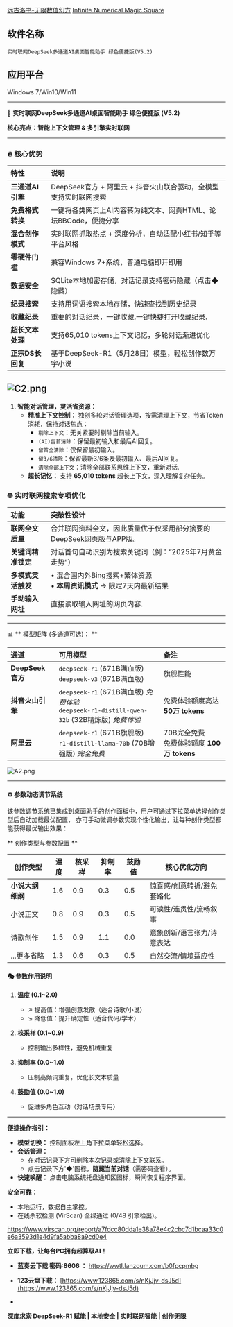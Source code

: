 [远古洛书-无限数值幻方](https://github.com/jiqi136/Magic-square/blob/main/%E8%BF%9C%E5%8F%A4%E6%B4%9B%E4%B9%A6-%E6%97%A0%E9%99%90%E6%95%B0%E5%80%BC%E5%B9%BB%E6%96%B9-%E4%B8%AD%E6%96%87.md)
[Infinite Numerical Magic Square](https://github.com/jiqi136/Magic-square)

## 软件名称
    实时联网DeepSeek多通道AI桌面智能助手 绿色便捷版(V5.2) 
## 应用平台
Windows 7/Win10/Win11

---

**🚀 实时联网DeepSeek多通道AI桌面智能助手 绿色便捷版  (V5.2)**

**核心亮点：智能上下文管理 & 多引擎实时联网**

---

### 🔥 核心优势  
**特性** | **说明**  
:--- | :---  
**三通道AI引擎** | DeepSeek官方 + 阿里云 + 抖音火山联合驱动，全模型支持实时联网搜索  
**免费格式转换** | 一键将各类网页上AI内容转为纯文本、网页HTML、论坛BBCode，便捷分享  
**混合创作模式** | 实时联网抓取热点 + 深度分析，自动适配小红书/知乎等平台风格  
**零硬件门槛** | 兼容Windows 7+系统，普通电脑即开即用  
**数据安全** | SQLite本地加密存储，对话记录支持密码隐藏（点击◆隐藏）  
**纪录搜索** | 支持用词语搜索本地存储，快速查找到历史纪录  
**收藏纪录** | 重要的对话纪录，一键收藏.一键快捷打开收藏纪录.  
**超长文本处理** | 支持65,010 tokens上下文记忆，多轮对话渐进优化  
**正宗DS长回复** | 基于DeepSeek-R1（5月28日）模型，轻松创作数万字小说  

![C2.png](https://h1.appinn.me/file/1749809265128_C2.png)
---

1.  **智能对话管理，灵活省资源：**
    *   **精准上下文控制：** 独创多轮对话管理选项，按需清理上下文，节省Token消耗，保持对话焦点：
        *   `剔除上下文`：无关紧要时剔除当前输入。
        *   `(AI)留首清除`：保留最初输入和最后AI回复。
        *   `留首全清除`：仅保留最初输入。
        *   `留3/6清除`：保留最新3/6条及最初输入、最后AI回复。
        *   `清除全部上下文`：清除全部联系思维上下文，重新对话.
    *   **超长记忆：** 支持 **65,010 tokens** 超长上下文，深入理解复杂任务。



### 🌐 实时联网搜索专项优化  
**功能** | **突破性设计**  
:--- | :---  
**联网全文质量** |合并联网资料全文，因此质量优于仅采用部分摘要的DeepSeek网页版与APP版。
**关键词精准锁定** | 对话首句自动识别为搜索关键词（例：“2025年7月黄金走势”）  
**多模式灵活触发** | •  混合国内外Bing搜索+繁体资源<br>• **本周资讯模式** → 限定7天内最新结果  
**手动输入网址** | 直接读取输入网址的网页内容.

---

 📊 **  模型矩阵 (多通道可选)： **

| 通道                | 可用模型                                                                 | 备注                          |
| :------------------ | :----------------------------------------------------------------------- | :---------------------------- |
| **DeepSeek官方**    | `deepseek-r1` (671B满血版) <br> `deepseek-v3` (671B满血版)                   | 旗舰性能                      |
| **抖音火山引擎**    | `deepseek-r1` (671B满血版) *免费体验* <br> `deepseek-r1-distill-qwen-32b` (32B精炼版) *免费体验* | 免费体验额度高达 **50万 tokens** |
| **阿里云**          | `deepseek-r1` (671B旗舰版)  <br> `r1-distill-llama-70b` (70B增强版) *完全免费* | 70B完全免费 <br>免费体验额度 **100万 tokens**    |

   ![A2.png](https://h1.appinn.me/file/1742828078490_A2.png)

---

#### ⚙️ 参数动态调节系统
该参数调节系统已集成到桌面助手的创作面板中，用户可通过下拉菜单选择创作类型后自动加载最优配置，
亦可手动微调参数实现个性化输出，让每种创作类型都能获得最优输出效果：

** 创作类型与参数配置 **

| 创作类型             | 温度  | 核采样 | 抑制率 | 鼓励值 | 核心优化方向                  |
|----------------------|-------|--------|--------|--------|-----------------------------|
| **小说大纲细纲**     | 1.6   | 0.9    | 0.3    | 0.5    | 惊喜感/创意转折/避免套路化    |
| 小说正文             | 0.8   | 0.9    | 0.3    | 0.5    | 可读性/连贯性/流畅叙事        |
| 诗歌创作             | 1.5   | 0.9    | 1.1    | 0.0    | 意象创新/语言张力/诗意表达    |
| ...更多省略             | 1.3  | 0.6    | 0.3    | 0.5     | 自然交流/情境适应性          |



#### 🎭 参数作用说明
1. **温度 (0.1~2.0)**
   - ↗️ 提高值：增强创意发散（适合诗歌/小说）
   - ↘️ 降低值：提升确定性（适合代码/学术）

2. **核采样 (0.1~0.9)**
   - 控制输出多样性，避免机械重复

3. **抑制率 (0.0~1.0)**
   - 压制高频词重复，优化长文本质量

4. **鼓励值 (0.0~1.0)**
   - 促进多角色互动（对话场景专用）

---

**便捷操作指引：**

*   **模型切换：** 控制面板左上角下拉菜单轻松选择。
*   **会话管理：**
    *   在对话记录下方可删除本次记录或清除上下文联系。
    *   点击记录下方'◆'图标，**隐藏当前对话**（需密码查看）。
*   **快速唤醒：** 点击电脑系统托盘通知区图标，瞬间恢复程序界面。

**安全可靠：**
*   本地运行，数据自主掌控。
*   在线杀软检测 (VirScan) 全绿通过 (0/48 引擎检出)。

<a href="https://www.virscan.org/report/a7fdcc80dda1e38a78e4c2cbc7d1bcaa33c0e6a3593d1e4d9fa5abba8a9cd0e4" target="_blank" rel="noopener noreferrer">https://www.virscan.org/report/a7fdcc80dda1e38a78e4c2cbc7d1bcaa33c0e6a3593d1e4d9fa5abba8a9cd0e4</a>

**立即下载，让每台PC拥有超算级AI！**

*   **蓝奏云下载 密码:8606 ：** 
<a href="https://wwtl.lanzoum.com/b0fpcpmbg" target="_blank" rel="noopener noreferrer">https://wwtl.lanzoum.com/b0fpcpmbg</a>

*   **123云盘下载：** [https://www.123865.com/s/nKjJjv-dsJ5d](https://www.123865.com/s/nKjJjv-dsJ5d)
*   
**深度求索 DeepSeek-R1 赋能 | 本地安全 | 实时联网智能 | 创作无限**

 
